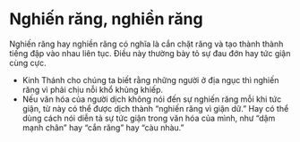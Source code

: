 # Nghiến răng, nghiền răng

Nghiến răng hay nghiền răng có nghĩa là cắn chặt răng và tạo thành thành tiếng đập vào nhau liên tục. Điều này thường bày tỏ sự đau đớn hay tức giận cùng cực.
- Kinh Thánh cho chúng ta biết rằng những người ở địa ngục thì nghiến răng vì phải chịu nỗi khổ khủng khiếp.
- Nếu văn hóa của người dịch không nói đến sự nghiến răng mỗi khi tức giận, từ này có thể được dịch thành “nghiến răng vì giận dữ.”  Hay có thể dùng cách nói diễn tả sự tức giận trong văn hóa của mình, như “dậm mạnh chân” hay “cắn răng” hay “càu nhàu.”

